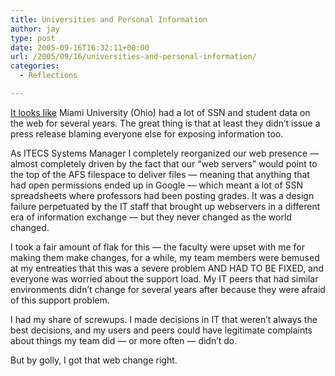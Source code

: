 ```yaml
---
title: Universities and Personal Information
author: jay
type: post
date: 2005-09-16T16:32:11+00:00
url: /2005/09/16/universities-and-personal-information/
categories:
  - Reflections

---
```

[It looks like][1] Miami University (Ohio) had a lot of SSN and student data on the web for several years. The great thing is that at least they didn’t issue a press release blaming everyone else for exposing information too.

As ITECS Systems Manager I completely reorganized our web presence — almost completely driven by the fact that our “web servers” would point to the top of the AFS filespace to deliver files — meaning that anything that had open permissions ended up in Google — which meant a lot of SSN spreadsheets where professors had been posting grades. It was a design failure perpetuated by the IT staff that brought up webservers in a different era of information exchange — but they never changed as the world changed.

I took a fair amount of flak for this — the faculty were upset with me for making them make changes, for a while, my team members were bemused at my entreaties that this was a severe problem AND HAD TO BE FIXED, and everyone was worried about the support load. My IT peers that had similar environments didn’t change for several years after because they were afraid of this support problem.

I had my share of screwups. I made decisions in IT that weren’t always the best decisions, and my users and peers could have legitimate complaints about things my team did — or more often — didn’t do.

But by golly, I got that web change right.

 [1]: http://newsinfo.muohio.edu/news_display.cfm?mu_un_id=55150256